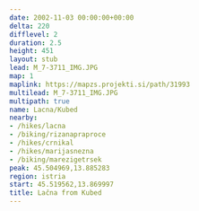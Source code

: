 ```yaml
---
date: 2002-11-03 00:00:00+00:00
delta: 220
difflevel: 2
duration: 2.5
height: 451
layout: stub
lead: M_7-3711_IMG.JPG
map: 1
maplink: https://mapzs.projekti.si/path/31993
multilead: M_7-3711_IMG.JPG
multipath: true
name: Lacna/Kubed
nearby:
- /hikes/lacna
- /biking/rizanapraproce
- /hikes/crnikal
- /hikes/marijasnezna
- /biking/marezigetrsek
peak: 45.504969,13.885283
region: istria
start: 45.519562,13.869997
title: Lačna from Kubed
---
```

